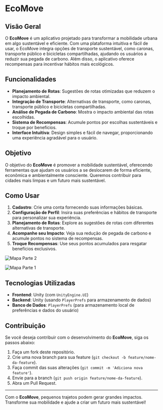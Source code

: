 # EcoMove

## Visão Geral

O **EcoMove** é um aplicativo projetado para transformar a mobilidade urbana em algo sustentável e eficiente. Com uma plataforma intuitiva e fácil de usar, o EcoMove integra opções de transporte sustentável, como caronas, transporte público e bicicletas compartilhadas, ajudando os usuários a reduzir sua pegada de carbono. Além disso, o aplicativo oferece recompensas para incentivar hábitos mais ecológicos.

## Funcionalidades

- **Planejamento de Rotas**: Sugestões de rotas otimizadas que reduzem o impacto ambiental.
- **Integração de Transporte**: Alternativas de transporte, como caronas, transporte público e bicicletas compartilhadas.
- **Análise de Pegada de Carbono**: Mostra o impacto ambiental das rotas escolhidas.
- **Sistema de Recompensas**: Acumule pontos por escolhas sustentáveis e troque por benefícios.
- **Interface Intuitiva**: Design simples e fácil de navegar, proporcionando uma experiência agradável para o usuário.

## Objetivo

O objetivo do **EcoMove** é promover a mobilidade sustentável, oferecendo ferramentas que ajudam os usuários a se deslocarem de forma eficiente, econômica e ambientalmente consciente. Queremos contribuir para cidades mais limpas e um futuro mais sustentável.

## Como Usar

1. **Cadastro**: Crie uma conta fornecendo suas informações básicas.
2. **Configuração de Perfil**: Insira suas preferências e hábitos de transporte para personalizar sua experiência.
3. **Planejamento de Rotas**: Explore as sugestões de rotas com diferentes alternativas de transporte.
4. **Acompanhe seu Impacto**: Veja sua redução de pegada de carbono e acumule pontos no sistema de recompensas.
5. **Troque Recompensas**: Use seus pontos acumulados para resgatar benefícios exclusivos.

![Mapa Parte 2](https://github.com/user-attachments/assets/19d1d7f8-ef6d-432e-90dd-749271dce33a)

![Mapa Parte 1](https://github.com/user-attachments/assets/5e0342e4-736d-4307-9659-3614a8db0eaa)

## Tecnologias Utilizadas

- **Frontend**: Unity (com `UnityEngine.UI`)
- **Backend**: Unity (usando `PlayerPrefs` para armazenamento de dados)
- **Banco de Dados**: `PlayerPrefs` (para armazenamento local de preferências e dados do usuário)

## Contribuição

Se você deseja contribuir com o desenvolvimento do **EcoMove**, siga os passos abaixo:

1. Faça um fork deste repositório.
2. Crie uma nova branch para sua feature (`git checkout -b feature/nome-da-feature`).
3. Faça commit das suas alterações (`git commit -m 'Adiciona nova feature'`).
4. Envie para a branch (`git push origin feature/nome-da-feature`).
5. Abra um Pull Request.

---

Com o **EcoMove**, pequenos trajetos podem gerar grandes impactos. Transforme sua mobilidade e ajude a criar um futuro mais sustentável!
